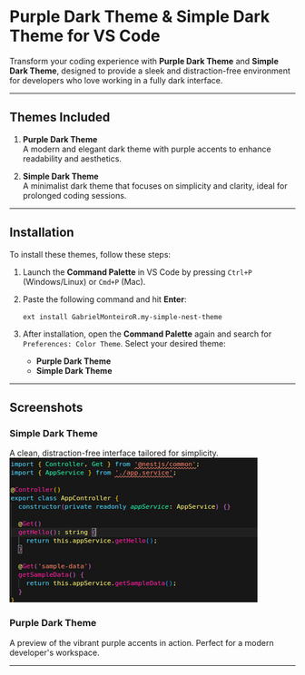 # Purple Dark Theme & Simple Dark Theme for VS Code

Transform your coding experience with **Purple Dark Theme** and **Simple Dark Theme**, designed to provide a sleek and distraction-free environment for developers who love working in a fully dark interface.

---

## Themes Included
1. **Purple Dark Theme**  
   A modern and elegant dark theme with purple accents to enhance readability and aesthetics.

2. **Simple Dark Theme**  
   A minimalist dark theme that focuses on simplicity and clarity, ideal for prolonged coding sessions.

---

## Installation

To install these themes, follow these steps:

1. Launch the **Command Palette** in VS Code by pressing `Ctrl+P` (Windows/Linux) or `Cmd+P` (Mac).
2. Paste the following command and hit **Enter**:

   ```
   ext install GabrielMonteiroR.my-simple-nest-theme
   ```

3. After installation, open the **Command Palette** again and search for `Preferences: Color Theme`. Select your desired theme:
   - **Purple Dark Theme**
   - **Simple Dark Theme**

---

## Screenshots


### Simple Dark Theme  
A clean, distraction-free interface tailored for simplicity.
![alt text](darktheme.png)

### Purple Dark Theme  
A preview of the vibrant purple accents in action. Perfect for a modern developer's workspace.


---
